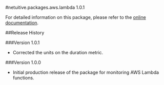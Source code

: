 #netuitive.packages.aws.lambda 1.0.1

For detailed information on this package, please refer to the [online documentation](https://help.app.netuitive.com/Content/Misc/Datasources/AWS/new_aws_datasource.htm).

##Release History

###Version 1.0.1

* Corrected the units on the duration metric.

###Version 1.0.0

* Initial production release of the package for monitoring AWS Lambda functions.